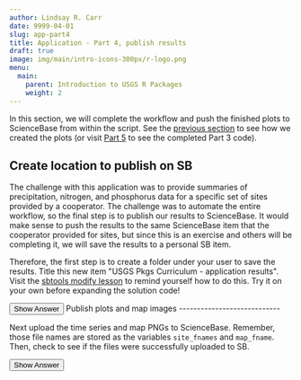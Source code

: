 ```yaml
---
author: Lindsay R. Carr
date: 9999-04-01
slug: app-part4
title: Application - Part 4, publish results
draft: true 
image: img/main/intro-icons-300px/r-logo.png
menu:
  main:
    parent: Introduction to USGS R Packages
    weight: 2
---
```

In this section, we will complete the workflow and push the finished plots to ScienceBase from within the script. See the [previous section](/usgs-packages/app-part3) to see how we created the plots (or visit [Part 5](/usgs-packages/app-part5) to see the completed Part 3 code).

Create location to publish on SB
--------------------------------

The challenge with this application was to provide summaries of precipitation, nitrogen, and phosphorus data for a specific set of sites provided by a cooperator. The challenge was to automate the entire workflow, so the final step is to publish our results to ScienceBase. It would make sense to push the results to the same ScienceBase item that the cooperator provided for sites, but since this is an exercise and others will be completing it, we will save the results to a personal SB item.

Therefore, the first step is to create a folder under your user to save the results. Title this new item "USGS Pkgs Curriculum - application results". Visit the [sbtools modify lesson](/usgs-packages/sbtools-modify) to remind yourself how to do this. Try it on your own before expanding the solution code!

<button class="ToggleButton" onclick="toggle_visibility('create-new-item')">
Show Answer
</button>
              <div id="create-new-item" style="display:none">

``` r
# automatically created under the authenticated user
sb_results_item <- item_create(title = "USGS Pkgs Curriculum - application results")

# only create the item once, then just use its ID moving forward
sb_results_id <- sb_results_item$id
```

</div>
Publish plots and map images
----------------------------

Next upload the time series and map PNGs to ScienceBase. Remember, those file names are stored as the variables `site_fnames` and `map_fname`. Then, check to see if the files were successfully uploaded to SB.

<button class="ToggleButton" onclick="toggle_visibility('plots-publish')">
Show Answer
</button>
              <div id="plots-publish" style="display:none">

``` r
all_fnames <- c(site_fnames, map_fname)
updated_item <- item_append_files(sb_results_id, files = all_fnames)

# verify that files were uploaded
sb_fnames <- item_list_files(sb_results_id)
all(all_fnames %in% sb_fnames$fname)
```

    ## [1] TRUE

``` r
# now that they are online, remove local copies
rm_files <- file.remove(all_fnames) 
```

</div>
